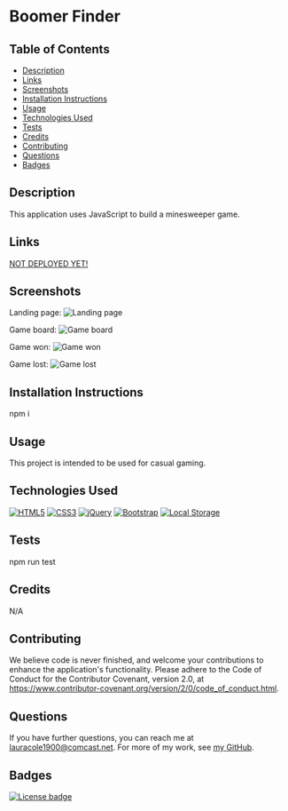 # Boomer Finder

## Table of Contents

* [Description](#description)
* [Links](#links)
* [Screenshots](#screenshots)
* [Installation Instructions](#installation-instructions)
* [Usage](#usage)
* [Technologies Used](#technologies-used)
* [Tests](#tests)
* [Credits](#credits)
* [Contributing](#contributing)
* [Questions](#questions)
* [Badges](#badges)

## Description

This application uses JavaScript to build a minesweeper game.

## Links

[NOT DEPLOYED YET!](https://lauracole1900.github.io/js-minesweeper/)

## Screenshots

Landing page:
![Landing page](assets/images/lander-screenshot.png)

Game board:
![Game board](assets/images/board-screenshot.png)

Game won:
![Game won](assets/images/win-screenshot.png)

Game lost:
![Game lost](assets/images/loss-screenshot.png)

## Installation Instructions

npm i

## Usage

This project is intended to be used for casual gaming.

## Technologies Used

[![HTML5](https://img.shields.io/badge/built%20with-HTML5-f06529)](https://developer.mozilla.org/en-US/docs/Glossary/HTML5) [![CSS3](https://img.shields.io/badge/built%20with-CSS3-2965f1)](https://developer.mozilla.org/en-US/docs/Web/CSS) [![jQuery](https://img.shields.io/badge/built%20with-jQuery-0769ad)](https://jquery.com/) [![Bootstrap](https://img.shields.io/badge/built%20with-Bootstrap-563d7c)](https://getbootstrap.com/) [![Local Storage](https://img.shields.io/badge/built%20with-local%20storage-e34c26)](https://developer.mozilla.org/en-US/docs/Web/API/Window/localStorage)

## Tests

npm run test

## Credits

N/A

## Contributing

We believe code is never finished, and welcome your contributions to enhance the application's functionality. Please adhere to the Code of Conduct for the Contributor Covenant, version 2.0, at https://www.contributor-covenant.org/version/2/0/code_of_conduct.html.

## Questions

If you have further questions, you can reach me at lauracole1900@comcast.net. For more of my work, see [my GitHub](https://github.com/LauraCole1900).

## Badges

[![License badge](https://img.shields.io/badge/license-MIT-121b26)](./LICENSE)